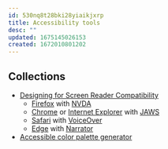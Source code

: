 ```yaml
---
id: 530nq8t28bki28yiaikjxrp
title: Accessibility tools
desc: ""
updated: 1675145026153
created: 1672010801202
---
```


## Collections

- [Designing for Screen Reader Compatibility](https://webaim.org/techniques/screenreader/)
  - [Firefox](https://mozilla.org/firefox/) with [NVDA](https://nvaccess.org/download/)
  - [Chrome](https://google.com/chrome/browser/) or [Internet Explorer](https://windows.microsoft.com/internet-explorer/) with [JAWS](https://freedomscientific.com/JAWSHQ/JAWSHeadquarters01)
  - [Safari](https://apple.com/safari/) with [VoiceOver](https://apple.com/accessibility/)
  - [Edge](https://microsoft.com/windows/microsoft-edge) with [Narrator](https://microsoft.com/accessibility/windows)
- [Accessible color palette generator](https://venngage.com/tools/accessible-color-palette-generator)
